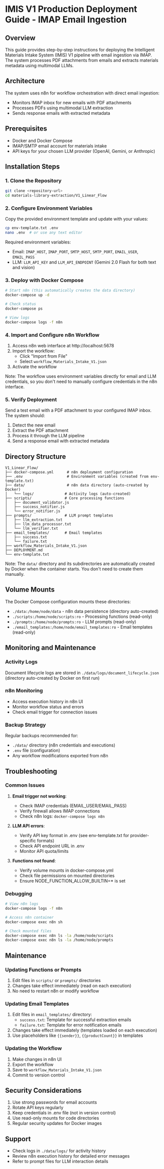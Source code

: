 # IMIS V1 Production Deployment Guide - IMAP Email Ingestion

## Overview

This guide provides step-by-step instructions for deploying the Intelligent Materials Intake System (IMIS) V1 pipeline with email ingestion via IMAP. The system processes PDF attachments from emails and extracts materials metadata using multimodal LLMs.

## Architecture

The system uses n8n for workflow orchestration with direct email ingestion:
- Monitors IMAP inbox for new emails with PDF attachments
- Processes PDFs using multimodal LLM extraction
- Sends response emails with extracted metadata

## Prerequisites

- Docker and Docker Compose
- IMAP/SMTP email account for materials intake
- API keys for your chosen LLM provider (OpenAI, Gemini, or Anthropic)

## Installation Steps

### 1. Clone the Repository

```bash
git clone <repository-url>
cd materials-library-extraction/V1_Linear_Flow
```

### 2. Configure Environment Variables

Copy the provided environment template and update with your values:

```bash
cp env-template.txt .env
nano .env  # or use any text editor
```

Required environment variables:
- Email: `IMAP_HOST`, `IMAP_PORT`, `SMTP_HOST`, `SMTP_PORT`, `EMAIL_USER`, `EMAIL_PASS`
- LLM: `LLM_API_KEY` and `LLM_API_ENDPOINT` (Gemini 2.0 Flash for both text and vision)

### 3. Deploy with Docker Compose

```bash
# Start n8n (this automatically creates the data directory)
docker-compose up -d

# Check status
docker-compose ps

# View logs
docker-compose logs -f n8n
```

### 4. Import and Configure n8n Workflow

1. Access n8n web interface at http://localhost:5678
2. Import the workflow:
   - Click "Import from File"
   - Select `workflow_Materials_Intake_V1.json`
3. Activate the workflow

Note: The workflow uses environment variables directly for email and LLM credentials, so you don't need to manually configure credentials in the n8n interface.

### 5. Verify Deployment

Send a test email with a PDF attachment to your configured IMAP inbox. The system should:
1. Detect the new email
2. Extract the PDF attachment
3. Process it through the LLM pipeline
4. Send a response email with extracted metadata

## Directory Structure

```
V1_Linear_Flow/
├── docker-compose.yml      # n8n deployment configuration
├── .env                    # Environment variables (created from env-template.txt)
├── data/                   # n8n data directory (auto-created by Docker)
│   └── logs/              # Activity logs (auto-created)
├── scripts/               # Core processing functions
│   ├── document_validator.js
│   ├── success_notifier.js
│   └── error_notifier.js
├── prompts/               # LLM prompt templates
│   ├── llm_extraction.txt
│   ├── llm_data_processor.txt
│   └── llm_verifier.txt
├── email_templates/       # Email templates
│   ├── success.txt
│   └── failure.txt
├── workflow_Materials_Intake_V1.json
├── DEPLOYMENT.md
└── env-template.txt
```

Note: The `data/` directory and its subdirectories are automatically created by Docker when the container starts. You don't need to create them manually.

## Volume Mounts

The Docker Compose configuration mounts these directories:
- `./data:/home/node/data` - n8n data persistence (directory auto-created)
- `./scripts:/home/node/scripts:ro` - Processing functions (read-only)
- `./prompts:/home/node/prompts:ro` - LLM prompts (read-only)
- `./email_templates:/home/node/email_templates:ro` - Email templates (read-only)

## Monitoring and Maintenance

### Activity Logs

Document lifecycle logs are stored in `./data/logs/document_lifecycle.json` (directory auto-created by Docker on first run)

### n8n Monitoring

- Access execution history in n8n UI
- Monitor workflow status and errors
- Check email trigger for connection issues

### Backup Strategy

Regular backups recommended for:
- `./data/` directory (n8n credentials and executions)
- `.env` file (configuration)
- Any workflow modifications exported from n8n

## Troubleshooting

### Common Issues

1. **Email trigger not working**:
   - Check IMAP credentials (EMAIL_USER/EMAIL_PASS)
   - Verify firewall allows IMAP connections
   - Check n8n logs: `docker-compose logs n8n`

2. **LLM API errors**:
   - Verify API key format in .env (see env-template.txt for provider-specific formats)
   - Check API endpoint URL in .env
   - Monitor API quota/limits

3. **Functions not found**:
   - Verify volume mounts in docker-compose.yml
   - Check file permissions on mounted directories
   - Ensure NODE_FUNCTION_ALLOW_BUILTIN=* is set

### Debugging

```bash
# View n8n logs
docker-compose logs -f n8n

# Access n8n container
docker-compose exec n8n sh

# Check mounted files
docker-compose exec n8n ls -la /home/node/scripts
docker-compose exec n8n ls -la /home/node/prompts
```

## Maintenance

### Updating Functions or Prompts

1. Edit files in `scripts/` or `prompts/` directories
2. Changes take effect immediately (read on each execution)
3. No need to restart n8n or modify workflow

### Updating Email Templates

1. Edit files in `email_templates/` directory:
   - `success.txt`: Template for successful extraction emails
   - `failure.txt`: Template for error notification emails
2. Changes take effect immediately (templates loaded on each execution)
3. Use placeholders like `{{sender}}`, `{{productCount}}` in templates

### Updating the Workflow

1. Make changes in n8n UI
2. Export the workflow
3. Save to `workflow_Materials_Intake_V1.json`
4. Commit to version control

## Security Considerations

1. Use strong passwords for email accounts
2. Rotate API keys regularly
3. Keep credentials in .env file (not in version control)
4. Use read-only mounts for code directories
5. Regular security updates for Docker images

## Support

- Check logs in `./data/logs/` for activity history
- Review n8n execution history for detailed error messages
- Refer to prompt files for LLM interaction details